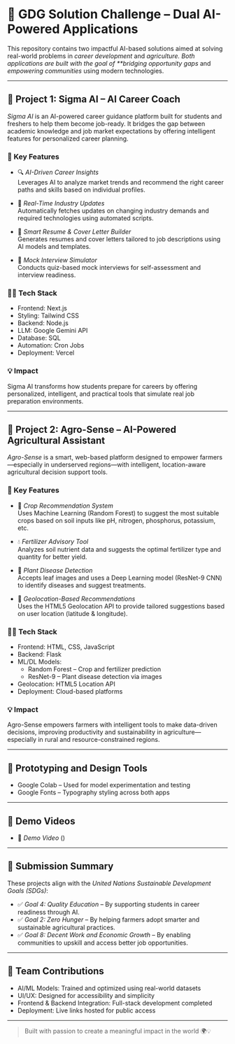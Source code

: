 # 🎯 GDG Solution Challenge – Dual AI-Powered Applications

This repository contains two impactful AI-based solutions aimed at solving real-world problems in _career development_ and _agriculture. Both applications are built with the goal of \*\*bridging opportunity gaps_ and _empowering communities_ using modern technologies.

---
## 🚀 Project 1: Sigma AI – AI Career Coach

_Sigma AI_ is an AI-powered career guidance platform built for students and freshers to help them become job-ready. It bridges the gap between academic knowledge and job market expectations by offering intelligent features for personalized career planning.

### 🌟 Key Features

- 🔍 _AI-Driven Career Insights_  
  Leverages AI to analyze market trends and recommend the right career paths and skills based on individual profiles.

- 📰 _Real-Time Industry Updates_  
  Automatically fetches updates on changing industry demands and required technologies using automated scripts.

- 📄 _Smart Resume & Cover Letter Builder_  
  Generates resumes and cover letters tailored to job descriptions using AI models and templates.

- 🎤 _Mock Interview Simulator_  
  Conducts quiz-based mock interviews for self-assessment and interview readiness.

### 🧑‍💻 Tech Stack

- Frontend: Next.js
- Styling: Tailwind CSS
- Backend: Node.js
- LLM: Google Gemini API
- Database: SQL
- Automation: Cron Jobs
- Deployment: Vercel

### 💡 Impact

Sigma AI transforms how students prepare for careers by offering personalized, intelligent, and practical tools that simulate real job preparation environments.

---

## 🌿 Project 2: Agro-Sense – AI-Powered Agricultural Assistant

_Agro-Sense_ is a smart, web-based platform designed to empower farmers—especially in underserved regions—with intelligent, location-aware agricultural decision support tools.

### 🌟 Key Features

- 🌾 _Crop Recommendation System_  
  Uses Machine Learning (Random Forest) to suggest the most suitable crops based on soil inputs like pH, nitrogen, phosphorus, potassium, etc.

- 💧 _Fertilizer Advisory Tool_  
  Analyzes soil nutrient data and suggests the optimal fertilizer type and quantity for better yield.

- 🌱 _Plant Disease Detection_  
  Accepts leaf images and uses a Deep Learning model (ResNet-9 CNN) to identify diseases and suggest treatments.

- 📍 _Geolocation-Based Recommendations_  
  Uses the HTML5 Geolocation API to provide tailored suggestions based on user location (latitude & longitude).

### 🧑‍💻 Tech Stack

- Frontend: HTML, CSS, JavaScript
- Backend: Flask
- ML/DL Models:
  - Random Forest – Crop and fertilizer prediction
  - ResNet-9 – Plant disease detection via images
- Geolocation: HTML5 Location API
- Deployment: Cloud-based platforms

### 💡 Impact

Agro-Sense empowers farmers with intelligent tools to make data-driven decisions, improving productivity and sustainability in agriculture—especially in rural and resource-constrained regions.

---

## 🧪 Prototyping and Design Tools

- Google Colab – Used for model experimentation and testing
- Google Fonts – Typography styling across both apps

---

## 🎥 Demo Videos

- 🔗 _Demo Video_ ()

---

## 📌 Submission Summary

These projects align with the _United Nations Sustainable Development Goals (SDGs)_:

- ✅ _Goal 4: Quality Education_ – By supporting students in career readiness through AI.
- ✅ _Goal 2: Zero Hunger_ – By helping farmers adopt smarter and sustainable agricultural practices.
- ✅ _Goal 8: Decent Work and Economic Growth_ – By enabling communities to upskill and access better job opportunities.

---

## 🤝 Team Contributions

- AI/ML Models: Trained and optimized using real-world datasets
- UI/UX: Designed for accessibility and simplicity
- Frontend & Backend Integration: Full-stack development completed
- Deployment: Live links hosted for public access

---

> Built with passion to create a meaningful impact in the world 🌍💡
